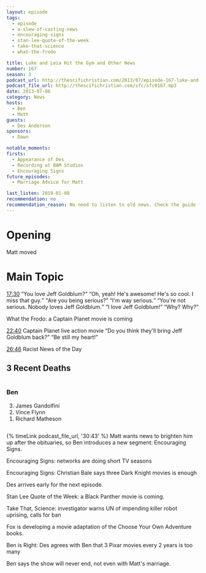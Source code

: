 ```yaml
---
layout: episode
tags:
  - episode
  - a-slew-of-casting-news
  - encouraging-signs
  - stan-lee-quote-of-the-week
  - take-that-science
  - what-the-frodo

title: Luke and Leia Hit the Gym and Other News
number: 167
season: 3
podcast_url: http://thescifichristian.com/2013/07/episode-167-luke-and-leia-hit-the-gym-and-other-news/
podcast_file_url: http://thescifichristian.com/sfc/sfc0167.mp3
date: 2013-07-06
category: News
hosts:
  - Ben
  - Matt
guests:
  - Des Anderson
sponsors:
  - Dawn

notable_moments:
firsts:
  - Appearance of Des
  - Recording at BAM Studios
  - Encouraging Signs
future_episodes:
  - Marriage Advice for Matt

last_listen: 2019-01-08
recommendation: no
recommendation_reason: No need to listen to old news. Check the guide for what's interesting in hindsight.
---
```

# Opening
Matt moved



# Main Topic
<div class="quote">
  <a class="timestamp tag is-medium is-rounded is-primary" href="http://scifichristian.hipcast.com/deluge/70c9c7aa-65be-069e-67d6-ebacfe9bdf04.mp3#t=00:17:30">17:30</a>
  <q class="ben">You love Jeff Goldblum?</q>
  <q class="matt">Oh, yeah! He's awesome! He's so cool. I miss that guy.</q>
  <q class="ben">Are you being serious?</q>
  <q class="matt">I'm way serious.</q>
  <q class="ben">You're not serious. Nobody loves Jeff Goldblum.</q>
  <q class="matt">I love Jeff Goldblum!</q>
  <q class="ben">Why? Why?</q>
</div>

What the Frodo: a Captain Planet movie is coming

<div class="quote">
  <a class="timestamp tag is-medium is-rounded is-primary" href="http://scifichristian.hipcast.com/deluge/70c9c7aa-65be-069e-67d6-ebacfe9bdf04.mp3#t=00:22:40">22:40</a>
  <span class="quote-context is-size-6">Captain Planet live action movie</span>
  <q class="ben">Do you think they'll bring Jeff Goldblum back?</q>
  <q class="matt">Be still my heart!</q>
</div>

<a class="timestamp tag is-medium is-rounded is-primary" href="http://scifichristian.hipcast.com/deluge/70c9c7aa-65be-069e-67d6-ebacfe9bdf04.mp3#t=00:26:46">26:46</a> Racist News of the Day

<div class="top-five">
  <h2 class="has-text-centered">3 Recent Deaths</h2>
  <div class="columns">
    <div class="column ben">
      <h3>Ben</h3>
      <ol reversed>
        <li>James Gandolfini 
        <li>Vince Flynn
        <li>Richard Matheson 
      </ol>
    </div>
  </div>
</div>

{% timeLink podcast_file_url, '30:43' %} Matt wants news to brighten him up after the obituaries, so Ben introduces a new segment: Encouraging Signs.

Encouraging Signs: networks are doing short TV seasons 

Encouraging Signs: Christian Bale says three Dark Knight movies is enough

Des arrives early for the next episode.

Stan Lee Quote of the Week: a Black Panther movie is coming.

Take That, Science: investigator warns UN of impending killer robot uprising, calls for ban

Fox is developing a movie adaptation of the Choose Your Own Adventure books.

Ben is Right: Des agrees with Ben that 3 Pixar movies every 2 years is too many

Ben says the show will never end, not even with Matt's marriage.